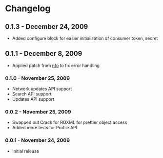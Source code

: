 # Changelog

##  0.1.3 - December 24, 2009

* Added configure block for easier initialization of consumer token, secret

##  0.1.1 - December 8, 2009

* Applied patch from [nfo](http://github.com/nfo) to fix error handling 

### 0.1.0 - November 25, 2009

* Network updates API support
* Search API support
* Updates API support

### 0.0.2 - November 25, 2009

* Swapped out Crack for ROXML for prettier object access
* Added more tests for Profile API

### 0.0.1 - November 24, 2009

* Initial release
